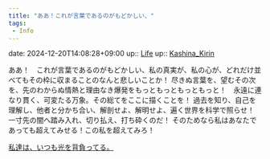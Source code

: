```yaml
---
title: "ああ！これが言葉であるのがもどかしい、"
tags:
 - Info
---
```


date: 2024-12-20T14:08:28+09:00
up:: [Life](../Bar/Novel/Chaos/Life.md)
up:: [Kashina_Kirin](../Bar/Novel/Nacaria/Kashina_Kirin.md)

ああ！　これが言葉であるのがもどかしい、私の真実が、私の心が、どれだけ並べてもその枠に収まることのなんと悲しいことか！
尽きぬ言葉を、望むその次を、先のわからぬ情熱と理由なき爆発をもっともっともっともっと！　永遠に連なり貫く、可変たる万象。その総てをここに描くことを！
過去を知り、自己を理解し、他者と分かち合い、解剖せよ、解明せよ、遍く世界を科学で照らせ！　一寸先の闇へ踏み入れ、切り払え、打ち砕くのだ！
そのためなら私はあなたであっても超えてみせる！この私を超えてみろ！

[私達は、いつも光を背負ってる。](私達は、いつも光を背負ってる。.md)
